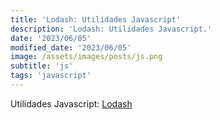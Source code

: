 ```yaml
---
title: 'Lodash: Utilidades Javascript'
description: 'Lodash: Utilidades Javascript.'
date: '2023/06/05'
modified_date: '2023/06/05'
image: /assets/images/posts/js.png
subtitle: 'js'
tags: 'javascript'
---
```


Utilidades Javascript: [Lodash](https://lodash.com/)
